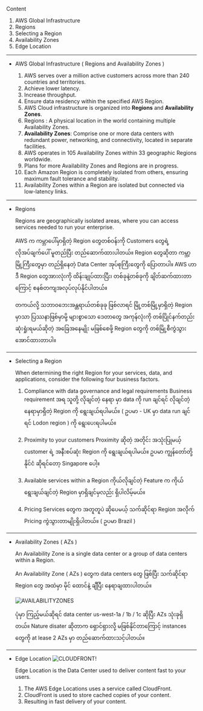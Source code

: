 Content
1. AWS Global Infrastructure
2. Regions
3. Selecting a Region
4. Availability Zones
5. Edge Location

------------------------------------------------------------------------

- AWS Global Infrastructure ( Regions and Availability Zones )
  
  1. AWS serves over a million active customers across more than 240 countries and territories.
  2. Achieve lower latency.
  3. Increase throughput.
  4. Ensure data residency within the specified AWS Region.
  5. AWS Cloud infrastructure is organized into **Regions** and **Availability Zones**.
  6. Regions : A physical location in the world containing multiple Availability Zones.
  7. **Availability Zones**: Comprise one or more data centers with redundant power, networking, and connectivity, located in separate facilities.
  8. AWS operates in 105 Availability Zones within 33 geographic Regions worldwide.
  9. Plans for more Availability Zones and Regions are in progress.
  10. Each Amazon Region is completely isolated from others, ensuring maximum fault tolerance and stability.
  11. Availability Zones within a Region are isolated but connected via low-latency links.

------------------------------------------------------------------------

- Regions
  
  Regions are geographically isolated areas, where you can access services needed to run your enterprise.
  
  AWS က ကမ္ဘာပေါ်မှာရှိတဲ့ Region တွေတစ်ဝန်းကို Customers တွေရဲ့ လိုအပ်ချက်ပေါ် မူတည်ပြီး တည်ဆောက်ထားပါတယ်။ Region တွေဆိုတာ ကမ္ဘာ့မြို့ကြီးတွေမှာ တည်ရှိနေတဲ့ Data Center အုပ်စုကြီးတွေကို ပြောတာပါ။ AWS ဟာ ဒီ Region တွေအားလုံးကို ထိန်းချုပ်ထားပြီး၊ တစ်ခုနဲ့တစ်ခုကို ချိတ်ဆက်ထားတာကြောင့် စနစ်တကျအလုပ်လုပ်နိုင်ပါတယ်။
  
  တကယ်လို့ သဘာဝဘေးအန္တရာယ်တစ်ခုခု ဖြစ်လာရင် မြို့တစ်မြို့မှာရှိတဲ့ Region မှာသာ ပြဿနာဖြစ်မှာမို့ များစွာသော ဒေတာတွေ အကုန်လုံးကို တစ်ပြိုင်နက်တည်း ဆုံးရှုံးရမယ်ဆိုတဲ့ အခြေအနေမျိုး မဖြစ်စေဖို့ Region တွေကို တစ်မြို့စီကွဲသွားအောင်ထားတာပါ။
  
------------------------------------------------------------------------

- Selecting a Region
  
  When determining the right Region for your services, data, and applications, consider the following four business factors.

	1. Compliance with data governance and legal requirements
	   Business requirement အရ သူတို့ လိုချင်တဲ့ နေရာ မှာ data ကို run ချင်ရင် လိုချင်တဲ့ နေရာမှာရှိတဲ့ Region ကို ရွေးချယ်ရပါမယ်။ ( ဥပမာ - UK မှာ data run ချင်ရင် Lodon region ) ကို ရွေးပေးရပါမယ်။
   
	2. Proximity to your customers
	   Proximity ဆိုတဲ့ အတိုင်း အသုံးပြုမယ့် customer ရဲ့ အနီးစပ်ဆုံး Region ကို ရွေးချယ်ရပါမယ်။ ဥပမာ ကျွန်တော်တို့ နိုင်ငံ ဆိုရင်တော့ Singapore ပေါ့။
   
	3. Available services within a Region
	   ကိုယ်လိုချင်တဲ့ Feature က ကိုယ်ရွေးချယ်ချင်တဲ့ Region မှာရှိချင်မှလည်း ရှိပါလိမ့်မယ်။
   
	4. Pricing
	   Services တွေက အတူတူပဲ ဆိုပေမယ့် သက်ဆိုင်ရာ Region အလိုက် Pricing ကွဲသွားတာမျိုးရှိပါတယ်။ ( ဥပမာ Brazil )

------------------------------------------------------------------------

- Availability Zones ( AZs )
  
  An Availability Zone is a single data center or a group of data centers within a Region.
  
  An Availability Zone ( AZs ) တွေက data centers တွေ ဖြစ်ပြီး သက်ဆိုင်ရာ Region တွေ အထဲမှာ မိုင် ထောင်နဲ့ ချီပြီး နေရာချထားပါတယ်။
  
  ![AVAILABILITYZONES](blog/images/AvailabilityZone.png)
  
  ပုံမှာ ကြည့်မယ်ဆိုရင် data center us-west-1a / 1b / 1c ဆိုပြီး AZs သုံးခုရှိတယ်။ Nature disater ဆိုတာက ရှောင်ရှားလို့ မဖြစ်နိုင်တာကြောင့် instances တွေကို at lease 2 AZs မှာ တည်ဆောက်ထားသင့်ပါတယ်။
  
------------------------------------------------------------------------

- Edge Location
  ![CLOUDFRONT!](blog/images/CloudFront.png)
  
  Edge Location is the Data Center used to deliver content fast to your users.
  
  1. The AWS Edge Locations uses a service called CloudFront.
  2. CloudFront is used to store cached copies of your content.
  3. Resulting in fast delivery of your content.